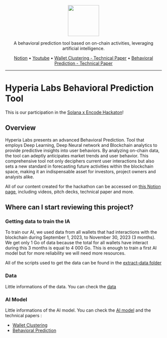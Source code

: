 <div align="center">
  
  <img src="https://avatars.githubusercontent.com/u/150239758?s=100" width="100" />
  
  <br>
  
  <p>
    A behavioral prediction tool based on on-chain activities, leveraging artificial intelligence.
  </p>

  <p>
    <a href="https://mathis-hyperia-labs.notion.site/Solana-x-Encode-Hackaton-Hyperia-Labs-2ca5f80b93f1402a8ab1244b53ad0541">Notion</a>   
    •
    <a href="https://youtu.be/ELASbgihVIQ">Youtube</a>    
    •
    <a href="https://file.notion.so/f/f/0f9812f2-badf-4065-a87c-47e47dfb21a1/b9a6bb20-a5a7-4f60-9e80-c5b1850fd6ff/Wallet_Clustering_-_Technical_Paper.pdf?id=e8ddf03c-5566-41e1-a02e-6edd1be81c9b&table=block&spaceId=0f9812f2-badf-4065-a87c-47e47dfb21a1&expirationTimestamp=1707163200000&signature=WX590s0a620dgw25Hx4T5ezsO1YdH6l5-ACjkNpiifU&downloadName=Wallet+Clustering+-+Technical+Paper.pdf">Wallet Clustering - Technical Paper</a>    
    •
    <a href="https://file.notion.so/f/f/0f9812f2-badf-4065-a87c-47e47dfb21a1/fa113cde-adf4-4a2f-90c0-efbf86926623/Behavioral_Prediction_-_Technical_Paper.pdf?id=c98b730c-4a88-4243-b28e-89e64380cd3e&table=block&spaceId=0f9812f2-badf-4065-a87c-47e47dfb21a1&expirationTimestamp=1707163200000&signature=KN-BZiOtvDEXsCxVddMOgQW0mV0_7p-gRkn6Y1LXHUM&downloadName=Behavioral+Prediction+-+Technical+Paper.pdf">Behavioral Prediction - Technical Paper</a>    
  </p>
  
</div>

<hr>

# Hyperia Labs Behavioral Prediction Tool

This is our participation in the [Solana x Encode Hackaton](https://www.encode.club/encodesolanahack)!

## Overview

Hyperia Labs presents an advanced Behavioral Prediction. Tool that employs Deep Learning, Deep Neural network and Blockchain analytics to provide predictive insights into user behaviors. By analyzing on-chain data, the tool can adeptly anticipates market trends and user behavior. This comprehensive tool not only deciphers current user interactions but also sets a new standard in forecasting future activities within the blockchain space, making it an indispensable asset for investors, project owners and analysts alike.

All of our content created for the hackathon can be accessed on [this Notion page](https://mathis-hyperia-labs.notion.site/Solana-x-Encode-Hackaton-Hyperia-Labs-2ca5f80b93f1402a8ab1244b53ad0541), including videos, pitch decks, technical paper and more.

## Where can I start reviewing this project?

### Getting data to train the IA
To train our AI, we used data from all wallets that had interactions with the blockchain during September 1, 2023, to November 30, 2023 (3 months). We get only 1 Go of data because the total for all wallets have interact during this 3 months is equal to 4 000 Go. This is enough to train a first AI model but for more reliability we will need more resources.

All of the scripts used to get the data can be found in the [extract-data folder](https://github.com/HyperiaLabs/solana-hackathon-encode/tree/main/scripts/extract-data)

### Data
Little informations of the data. You can check the [data](https://github.com/HyperiaLabs/solana-hackathon-encode/tree/main/scripts/data)

### AI Model
Little informations of the AI model. You can check the [AI model](https://github.com/HyperiaLabs/solana-hackathon-encode/tree/main/scripts/ai) and the technical papers :
- [Wallet Clustering](https://file.notion.so/f/f/0f9812f2-badf-4065-a87c-47e47dfb21a1/b9a6bb20-a5a7-4f60-9e80-c5b1850fd6ff/Wallet_Clustering_-_Technical_Paper.pdf?id=e8ddf03c-5566-41e1-a02e-6edd1be81c9b&table=block&spaceId=0f9812f2-badf-4065-a87c-47e47dfb21a1&expirationTimestamp=1707163200000&signature=WX590s0a620dgw25Hx4T5ezsO1YdH6l5-ACjkNpiifU&downloadName=Wallet+Clustering+-+Technical+Paper.pdf)
- [Behavioral Prediction](https://file.notion.so/f/f/0f9812f2-badf-4065-a87c-47e47dfb21a1/fa113cde-adf4-4a2f-90c0-efbf86926623/Behavioral_Prediction_-_Technical_Paper.pdf?id=c98b730c-4a88-4243-b28e-89e64380cd3e&table=block&spaceId=0f9812f2-badf-4065-a87c-47e47dfb21a1&expirationTimestamp=1707163200000&signature=KN-BZiOtvDEXsCxVddMOgQW0mV0_7p-gRkn6Y1LXHUM&downloadName=Behavioral+Prediction+-+Technical+Paper.pdf)
